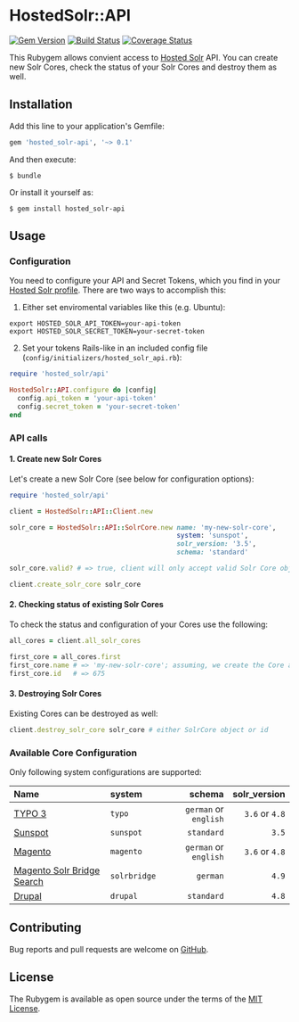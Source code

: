 # HostedSolr::API

[![Gem Version](https://badge.fury.io/rb/hosted_solr-api.svg)](http://badge.fury.io/rb/hosted_solr-api) [![Build Status](https://travis-ci.org/dkd/hosted_solr-api.svg?branch=master)](https://travis-ci.org/dkd/hosted_solr-api) [![Coverage Status](https://coveralls.io/repos/dkd/hosted_solr-api/badge.svg?branch=master&service=github)](https://coveralls.io/github/dkd/hosted_solr-api?branch=master)


This Rubygem allows convient access to [Hosted Solr](https://www.hosted-solr.com/) API. You can create new Solr Cores, check the status of your Solr Cores and destroy them as well.


## Installation

Add this line to your application's Gemfile:

```Ruby
gem 'hosted_solr-api', '~> 0.1'
```

And then execute:

```Shell
$ bundle
```

Or install it yourself as:

```Shell
$ gem install hosted_solr-api
```


## Usage

### Configuration

You need to configure your API and Secret Tokens, which you find in your [Hosted Solr profile](https://www.hosted-solr.com/account/api_credentials). There are two ways to accomplish this:

1. Either set enviromental variables like this (e.g. Ubuntu):

```Shell
export HOSTED_SOLR_API_TOKEN=your-api-token
export HOSTED_SOLR_SECRET_TOKEN=your-secret-token
```

2. Set your tokens Rails-like in an included config file (`config/initializers/hosted_solr_api.rb`):

```Ruby
require 'hosted_solr/api'

HostedSolr::API.configure do |config|
  config.api_token = 'your-api-token'
  config.secret_token = 'your-secret-token'
end
```


### API calls

#### 1. Create new Solr Cores

Let's create a new Solr Core (see below for configuration options):

```Ruby
require 'hosted_solr/api'

client = HostedSolr::API::Client.new

solr_core = HostedSolr::API::SolrCore.new name: 'my-new-solr-core',
                                          system: 'sunspot',
                                          solr_version: '3.5',
                                          schema: 'standard'

solr_core.valid? # => true, client will only accept valid Solr Core objects

client.create_solr_core solr_core
```

#### 2. Checking status of existing Solr Cores

To check the status and configuration of your Cores use the following:
 
```Ruby
all_cores = client.all_solr_cores

first_core = all_cores.first
first_core.name # => 'my-new-solr-core'; assuming, we create the Core above
first_core.id   # => 675 
```

#### 3. Destroying Solr Cores

Existing Cores can be destroyed as well:

```Ruby
client.destroy_solr_core solr_core # either SolrCore object or id
```

### Available Core Configuration

Only following system configurations are supported:

|Name|system|schema|solr_version|
|:---|:---|---:|---:|
|[TYPO 3](https://typo3.org/)|`typo`|`german` or `english`|`3.6` or `4.8`|
|[Sunspot](https://sunspot.github.io/)|`sunspot`|`standard`|`3.5`|
|[Magento](http://magento.com/)|`magento`|`german` or `english`|`3.6` or `4.8`|
|[Magento Solr Bridge Search](http://www.magentocommerce.com/magento-connect/solr-bridge-search.html)|`solrbridge`|`german`|`4.9`|
|[Drupal](https://www.drupal.org/)|`drupal`|`standard`|`4.8`|


## Contributing

Bug reports and pull requests are welcome on [GitHub](https://github.com/dkd/hosted_solr-api).


## License

The Rubygem is available as open source under the terms of the [MIT License](http://opensource.org/licenses/MIT).

